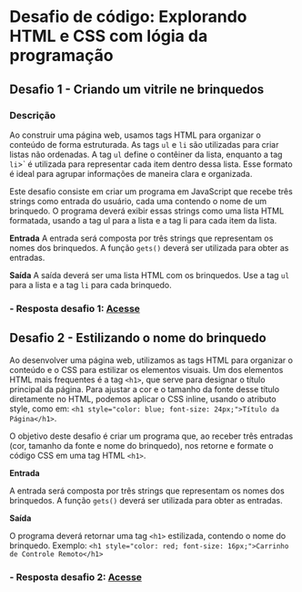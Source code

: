 
# Desafio de código: Explorando HTML e CSS com lógia da programação

## Desafio 1 - Criando um vitrile ne brinquedos

### Descrição

Ao construir uma página web, usamos tags HTML para organizar o conteúdo de forma estruturada. As tags `ul` e `li` são utilizadas para criar listas não ordenadas. A tag `ul` define o contêiner da lista, enquanto a tag `li`>` é utilizada para representar cada item dentro dessa lista. Esse formato é ideal para agrupar informações de maneira clara e organizada.

Este desafio consiste em criar um programa em JavaScript que recebe três strings como entrada do usuário, cada uma contendo o nome de um brinquedo. O programa deverá exibir essas strings como uma lista HTML formatada, usando a tag ul para a lista e a tag li para cada item da lista.

**Entrada**
A entrada será composta por três strings que representam os nomes dos brinquedos. A função `gets()` deverá ser utilizada para obter as entradas.

**Saída**
A saída deverá ser uma lista HTML com os brinquedos. Use a tag `ul` para a lista e a tag `li` para cada brinquedo.

### - Resposta desafio 1: [Acesse](https://github.com/patyfreitasbr/bootcamp-frontend-do-zero-dio-ri-happy/blob/main/desafio-de-codigo/desafio1/desafio1.js)

## Desafio 2 - Estilizando o nome do brinquedo

Ao desenvolver uma página web, utilizamos as tags HTML para organizar o conteúdo e o CSS para estilizar os elementos visuais. Um dos elementos HTML mais frequentes é a tag `<h1>`, que serve para designar o título principal da página. Para ajustar a cor e o tamanho da fonte desse título diretamente no HTML, podemos aplicar o CSS inline, usando o atributo style, como em: `<h1 style="color: blue; font-size: 24px;">Título da Página</h1>`.

O objetivo deste desafio é criar um programa que, ao receber três entradas (cor, tamanho da fonte e nome do brinquedo), nos retorne e formate o código CSS em uma tag HTML `<h1>`.

 **Entrada**

A entrada será composta por três strings que representam os nomes dos brinquedos. A função `gets()` deverá ser utilizada para obter as entradas.

**Saída**

O programa deverá retornar uma tag `<h1>` estilizada, contendo o nome do brinquedo. Exemplo: `<h1 style="color: red; font-size: 16px;">Carrinho de Controle Remoto</h1>`


### - Resposta desafio 2: [Acesse](https://github.com/patyfreitasbr/bootcamp-frontend-do-zero-dio-ri-happy/blob/main/desafio-de-codigo/desafio1/desafio2.js)


